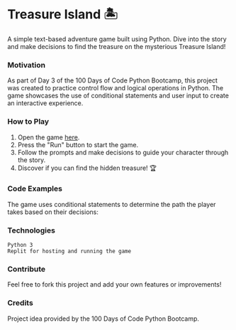 # Treasure Island 🏝️

A simple text-based adventure game built using Python. Dive into the story and make decisions to find the treasure on the mysterious Treasure Island!

### Motivation

As part of Day 3 of the 100 Days of Code Python Bootcamp, this project was created to practice control flow and logical operations in Python. The game showcases the use of conditional statements and user input to create an interactive experience.

### How to Play

1. Open the game [here](https://replit.com/@nadinejackson1/treasure-island).
2. Press the "Run" button to start the game.
3. Follow the prompts and make decisions to guide your character through the story.
4. Discover if you can find the hidden treasure! 🏆

### Code Examples

The game uses conditional statements to determine the path the player takes based on their decisions:

### Technologies

    Python 3
    Replit for hosting and running the game

### Contribute

Feel free to fork this project and add your own features or improvements!

### Credits

Project idea provided by the 100 Days of Code Python Bootcamp.
